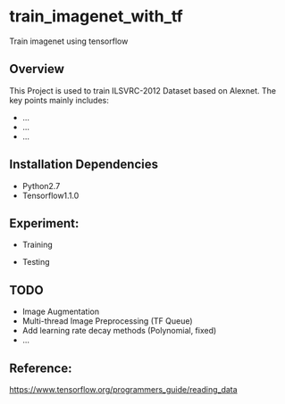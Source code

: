 # train_imagenet_with_tf
Train imagenet using tensorflow


##  Overview

This Project is used to train ILSVRC-2012 Dataset based on Alexnet. The key points mainly includes:
* ...
* ...
* ...

##  Installation Dependencies
* Python2.7
* Tensorflow1.1.0

##  Experiment:
* Training

* Testing

##  TODO
* Image Augmentation
* Multi-thread Image Preprocessing (TF Queue)
* Add learning rate decay methods (Polynomial, fixed)
* ...


##  Reference:
https://www.tensorflow.org/programmers_guide/reading_data
